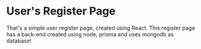 # User's Register Page
That's a simple user register page, created using React. This register page has a back-end created using node, prisma and uses mongodb as database!
